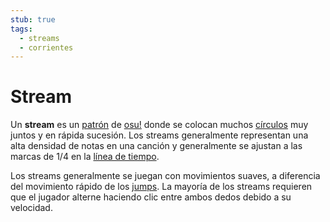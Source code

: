 ```yaml
---
stub: true
tags:
  - streams
  - corrientes
---
```


# Stream

Un **stream** es un [patrón](/wiki/Beatmap/Pattern) de [osu!](/wiki/Game_mode/osu!) donde se colocan muchos [círculos](/wiki/Gameplay/Hit_object/Hit_circle) muy juntos y en rápida sucesión. Los streams generalmente representan una alta densidad de notas en una canción y generalmente se ajustan a las marcas de 1/4 en la [línea de tiempo](/wiki/Client/Beatmap_editor/Timelines#hit-objects).

Los streams generalmente se juegan con movimientos suaves, a diferencia del movimiento rápido de los [jumps](/wiki/Beatmap/Pattern/osu!/Jump). La mayoría de los streams requieren que el jugador alterne haciendo clic entre ambos dedos debido a su velocidad.

